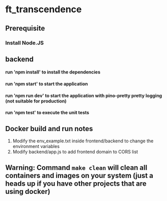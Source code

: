 # ft_transcendence

## Prerequisite
### Install Node.JS

## backend

#### run 'npm install' to install the dependencies
#### run 'npm start' to start the application
#### run 'npm run dev' to start the application with pino-pretty pretty logging (not suitable for production)
#### run 'npm test' to execute the unit tests

## Docker build and run notes
1. Modify the env_example.txt inside frontend/backend to change the environment variables
2. Modify backend/app.js to add frontend domain to CORS list


## **Warning**: Command `make clean` will clean all containers and images on your system (just a heads up if you have other projects that are using docker)